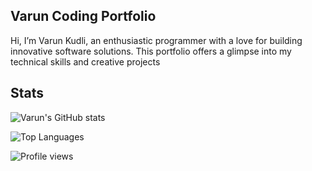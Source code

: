 ## Varun Coding Portfolio

Hi, I’m Varun Kudli, an enthusiastic programmer with a love for building innovative software solutions. This portfolio offers a glimpse into my technical skills and creative projects

## Stats
![Varun's GitHub stats](https://github-readme-stats.vercel.app/api?username=Varun1319&show_icons=true&theme=merko)

![Top Languages](https://github-readme-stats.vercel.app/api/top-langs/?username=Varun1319&layout=compact&theme=merko)


![Profile views](https://komarev.com/ghpvc/?username=Varun1319&color=merko)
